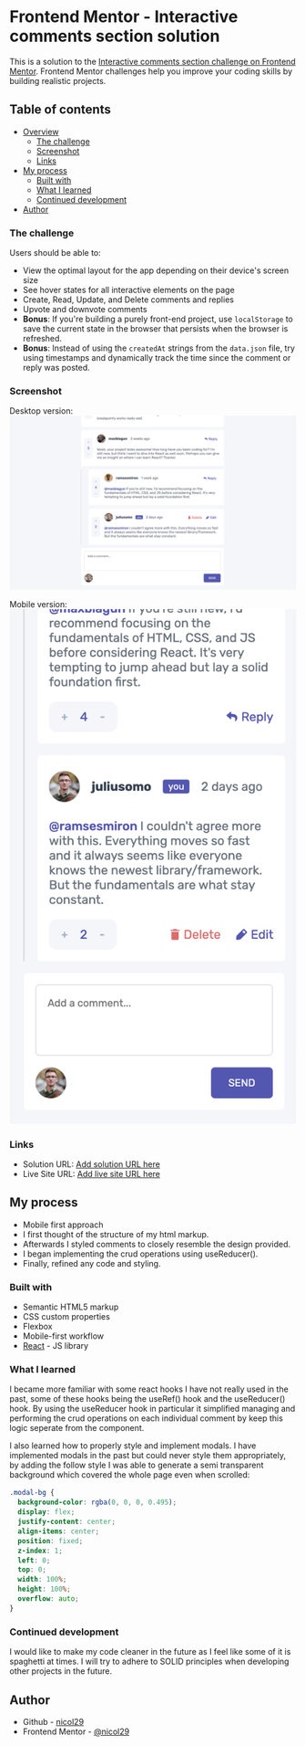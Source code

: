 # Frontend Mentor - Interactive comments section solution

This is a solution to the [Interactive comments section challenge on Frontend Mentor](https://www.frontendmentor.io/challenges/interactive-comments-section-iG1RugEG9). Frontend Mentor challenges help you improve your coding skills by building realistic projects. 

## Table of contents

- [Overview](#overview)
  - [The challenge](#the-challenge)
  - [Screenshot](#screenshot)
  - [Links](#links)
- [My process](#my-process)
  - [Built with](#built-with)
  - [What I learned](#what-i-learned)
  - [Continued development](#continued-development)
- [Author](#author)

### The challenge

Users should be able to:

- View the optimal layout for the app depending on their device's screen size
- See hover states for all interactive elements on the page
- Create, Read, Update, and Delete comments and replies
- Upvote and downvote comments
- **Bonus**: If you're building a purely front-end project, use `localStorage` to save the current state in the browser that persists when the browser is refreshed.
- **Bonus**: Instead of using the `createdAt` strings from the `data.json` file, try using timestamps and dynamically track the time since the comment or reply was posted.

### Screenshot

Desktop version:
![](./desktop.png)

Mobile version: 
![](./mobile.png)

### Links

- Solution URL: [Add solution URL here](https://github.com/nicol29/interactive-comments-section-fm)
- Live Site URL: [Add live site URL here](https://nicol29.github.io/interactive-comments-section-fm/)

## My process

- Mobile first approach
- I first thought of the structure of my html markup.
- Afterwards I styled comments to closely resemble the design provided.
- I began implementing the crud operations using useReducer().
- Finally, refined any code and styling.


### Built with

- Semantic HTML5 markup
- CSS custom properties
- Flexbox
- Mobile-first workflow
- [React](https://reactjs.org/) - JS library

### What I learned

I became more familiar with some react hooks I have not really used in the past, some of these hooks being the useRef() hook and the useReducer() hook. By using the useReducer hook in particular it simplified managing and performing the crud operations on each individual comment by keep this logic seperate from the component. 

I also learned how to properly style and implement modals. I have implemented modals in the past but could never style them appropriately, by adding the follow style I was able to generate a semi transparent background which covered the whole page even when scrolled: 

```css
.modal-bg {
  background-color: rgba(0, 0, 0, 0.495);
  display: flex;
  justify-content: center;
  align-items: center;
  position: fixed;
  z-index: 1;
  left: 0;
  top: 0;
  width: 100%;
  height: 100%;
  overflow: auto;
}
```

### Continued development

I would like to make my code cleaner in the future as I feel like some of it is spaghetti at times. I will try to adhere to SOLID principles when developing other projects in the future.

## Author

- Github - [nicol29](https://github.com/nicol29)
- Frontend Mentor - [@nicol29](https://www.frontendmentor.io/profile/nicol29)
